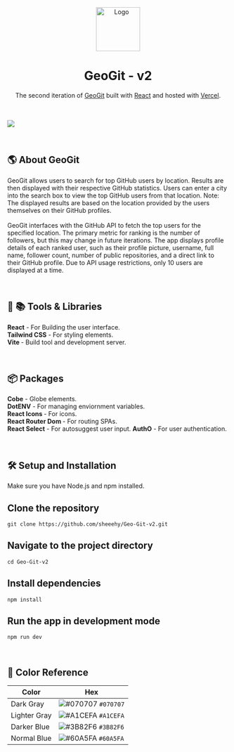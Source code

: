 
<div align="center">
<img alt="Logo" src="https://raw.githubusercontent.com/sheeehy/GeoGit/main/src/assets/GeoGitIcon.png" width="100" />
</div>
<h1 align="center">
  GeoGit - v2
</h1>
<p align="center">
  The second iteration of <a href="https://geogit.vercel.app/" target="_blank">GeoGit</a> built with <a href="https://react.dev/" target="_blank">React</a> and hosted with <a href="https://vercel.com/" target="_blank">Vercel</a>.
</p>
<p align="center">
 
 


<br> </br>
![](https://raw.githubusercontent.com/sheeehy/Geo-Git-v2/main/src/assets/GeoGitHero.JPG)


<br>

## 🌎 About GeoGit

GeoGit allows users to search for top GitHub users by location. Results are then displayed with their respective GitHub statistics.
Users can enter a city into the search box to view the top GitHub users from that location. Note: The displayed results are based on the location provided by the users themselves on their GitHub profiles.
<br> <br>
GeoGit interfaces with the GitHub API to fetch the top users for the specified location. The primary metric for ranking is the number of followers, but this may change in future iterations.
The app displays profile details of each ranked user, such as their profile picture, username, full name, follower count, number of public repositories, and a direct link to their GitHub profile. Due to API usage restrictions, only 10 users are displayed at a time.

<br>




<p align="left">
 
 ## 🔧 📚 Tools & Libraries
   <b>React</b> - For Building the user interface.<br>
  <b>Tailwind CSS</b> - For styling elements.<br>
   <b>Vite </b> - Build tool and development server.
</p>

<br>

## 📦 Packages
   <b>Cobe</b> - Globe elements.<br>
  <b> DotENV</b> - For managing enviornment variables.<br>
   <b>React Icons </b> - For icons.<br>
   <b>React Router Dom </b> - For routing SPAs.<br>
    <b>React Select</b> - For autosuggest user input.
        <b>AuthO</b> - For user authentication.




</p>
<br>


## 🛠 Setup and Installation
Make sure you have Node.js and npm installed.

## Clone the repository
```
git clone https://github.com/sheeehy/Geo-Git-v2.git
```
## Navigate to the project directory
```
cd Geo-Git-v2
```
## Install dependencies
```
npm install
```
## Run the app in development mode
```
npm run dev
```
<br>

## 🎨 Color Reference

| Color          | Hex                                                                |
| -------------- | ------------------------------------------------------------------ |
| Dark Gray      | ![#070707](https://via.placeholder.com/10/0a192f?text=+) `#070707` |
| Lighter Gray   | ![#A1CEFA](https://via.placeholder.com/10/0a192f?text=+) `#A1CEFA` |
| Darker Blue    | ![#3B82F6](https://via.placeholder.com/10/303C55?text=+) `#3B82F6` |
| Normal Blue    | ![#60A5FA](https://via.placeholder.com/10/8892b0?text=+) `#60A5FA` |

